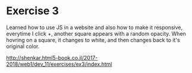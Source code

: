 # Exercise 3
Learned how to use JS in a website and also how to make it responsive, everytime I click +, another square appears with a random opacity.
When hovring on a square, it changes to white, and then changes back to it's original color.


http://shenkar.html5-book.co.il/2017-2018/web1/dev_11/exercises/ex3/index.html